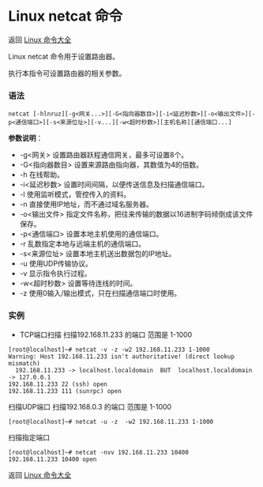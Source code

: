 # Linux netcat 命令

返回 [Linux 命令大全](https://ahuang007.github.com/Linux-Command)

Linux netcat 命令用于设置路由器。

执行本指令可设置路由器的相关参数。

### 语法

```
netcat [-hlnruz][-g<网关...>][-G<指向器数目>][-i<延迟秒数>][-o<输出文件>][-p<通信端口>][-s<来源位址>][-v...][-w<超时秒数>][主机名称][通信端口...]
```

**参数说明**：

- -g<网关> 设置路由器跃程通信网关，最多可设置8个。
- -G<指向器数目> 设置来源路由指向器，其数值为4的倍数。
- -h 在线帮助。
- -i<延迟秒数> 设置时间间隔，以便传送信息及扫描通信端口。
- -l 使用监听模式，管控传入的资料。
- -n 直接使用IP地址，而不通过域名服务器。
- -o<输出文件> 指定文件名称，把往来传输的数据以16进制字码倾倒成该文件保存。
- -p<通信端口> 设置本地主机使用的通信端口。
- -r 乱数指定本地与远端主机的通信端口。
- -s<来源位址> 设置本地主机送出数据包的IP地址。
- -u 使用UDP传输协议。
- -v 显示指令执行过程。
- -w<超时秒数> 设置等待连线的时间。
- -z 使用0输入/输出模式，只在扫描通信端口时使用。

### 实例

* TCP端口扫描 扫描192.168.11.233 的端口 范围是 1-1000

```
[root@localhost]~# netcat -v -z -w2 192.168.11.233 1-1000
Warning: Host 192.168.11.233 isn't authoritative! (direct lookup mismatch)
  192.168.11.233 -> localhost.localdomain  BUT  localhost.localdomain -> 127.0.0.1
192.168.11.233 22 (ssh) open
192.168.11.233 111 (sunrpc) open
```



扫描UDP端口 扫描192.168.0.3 的端口 范围是 1-1000

```
[root@localhost]~# netcat -u -z  -w2 192.168.11.233 1-1000
```

扫描指定端口

```
[root@localhost]~# netcat -nvv 192.168.11.233 10400
192.168.11.233 10400 open
```

返回 [Linux 命令大全](https://ahuang007.github.com/Linux-Command)